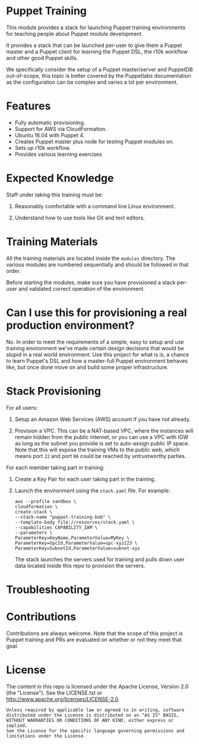 # Puppet Training

This module provides a stack for launching Puppet training environments for
teaching people about Puppet module development.

It provides a stack that can be launched per-user to give them a Puppet master
and a Puppet client for learning the Puppet DSL, the r10k workflow and other
good Puppet skills.

We specifically consider the setup of a Puppet master/server and PuppetDB
out-of-scope, this topic is better covered by the Puppetlabs documentation as
the configuration can be complex and varies a lot per environment.


# Features

* Fully automatic provisioning.
* Support for AWS via CloudFormation.
* Ubuntu 16.04 with Puppet 4.
* Creates Puppet master plus node for testing Puppet modules on.
* Sets up r10k workflow.
* Provides various learning exercises


# Expected Knowledge

Staff under taking this training must be:

1. Reasonably comfortable with a command line Linux environment.

2. Understand how to use tools like Git and text editors.


# Training Materials

All the training materials are located inside the `modules` directory. The
various modules are numbered sequentially and should be followed in that order.

Before starting the modules, make sure you have provisioned a stack per-user
and validated correct operation of the environment.


# Can I use this for provisioning a real production environment?

No. In order to meet the requirements of a simple, easy to setup and use
training environment we've made certain design decisions that would be stupid
in a real world environment. Use this project for what is is, a chance to learn
Puppet's DSL and how a master-full Puppet environment behaves like, but once
done move on and build some proper infrastructure.


# Stack Provisioning

For all users:

1. Setup an Amazon Web Services (AWS) account if you have not already.

2. Provision a VPC. This can be a NAT-based VPC, where the instances will remain
   hidden from the public internet, or you can use a VPC with IGW as long as the
   subnet you provide is set to auto-assign public IP space. Note that this will
   expose the training VMs to the public web, which means port `22` and port
   `80` could be reached by untrustworthy parties.


For each member taking part in training:

1. Create a Key Pair for each user taking part in the training.

2. Launch the environment using the `stack.yaml` file. For example:
    ```
    aws --profile sandbox \
    cloudformation \
    create-stack \
    --stack-name "puppet-training-bob" \
    --template-body file://resources/stack.yaml \
    --capabilities CAPABILITY_IAM \
    --parameters \
    ParameterKey=KeyName,ParameterValue=MyKey \
    ParameterKey=VpcId,ParameterValue=vpc-xyz123 \
    ParameterKey=SubnetId,ParameterValue=subnet-xyz
    ```
    The stack launches the servers used for training and pulls down user data
    located inside this repo to provision the servers.


# Troubleshooting



# Contributions

Contributions are always welcome. Note that the scope of this project is Puppet
training and PRs are evaluated on whether or not they meet that goal.


# License

The content in this repo is licensed under the Apache License, Version 2.0
(the "License"). See the LICENSE.txt or http://www.apache.org/licenses/LICENSE-2.0

    Unless required by applicable law or agreed to in writing, software
    distributed under the License is distributed on an "AS IS" BASIS,
    WITHOUT WARRANTIES OR CONDITIONS OF ANY KIND, either express or implied.
    See the License for the specific language governing permissions and
    limitations under the License.
